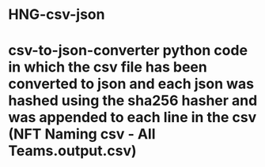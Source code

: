 # HNG-csv-json
# csv-to-json-converter python code in which the csv file has been converted to json and each json was hashed using the sha256 hasher and was appended to each line in the csv (NFT Naming csv - All Teams.output.csv)
